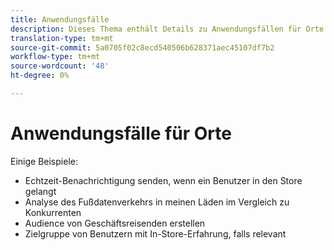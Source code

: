 ```yaml
---
title: Anwendungsfälle
description: Dieses Thema enthält Details zu Anwendungsfällen für Orte.
translation-type: tm+mt
source-git-commit: 5a0705f02c8ecd540506b628371aec45107df7b2
workflow-type: tm+mt
source-wordcount: '48'
ht-degree: 0%

---
```



# Anwendungsfälle für Orte

Einige Beispiele:

* Echtzeit-Benachrichtigung senden, wenn ein Benutzer in den Store gelangt
* Analyse des Fußdatenverkehrs in meinen Läden im Vergleich zu Konkurrenten
* Audience von Geschäftsreisenden erstellen
* Zielgruppe von Benutzern mit In-Store-Erfahrung, falls relevant
